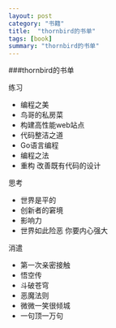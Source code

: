 ```yaml
---
layout: post
category: "书籍"
title:  "thornbird的书单"
tags: [book]
summary: "thornbird的书单"
---
```

###thornbird的书单

练习

- 编程之美
- 鸟哥的私房菜
- 构建高性能web站点
- 代码整洁之道
- Go语言编程
- 编程之法
- 重构 改善既有代码的设计

思考

- 世界是平的
- 创新者的窘境
- 影响力
- 世界如此险恶 你要内心强大

消遣

- 第一次亲密接触 
- 悟空传
- 斗破苍穹
- 恶魔法则
- 微微一笑很倾城
- 一句顶一万句


 


